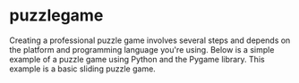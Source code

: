 # puzzlegame
Creating a professional puzzle game involves several steps and depends on the platform and programming language you're using. Below is a simple example of a puzzle game using Python and the Pygame library. This example is a basic sliding puzzle game.
